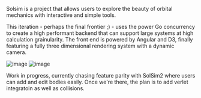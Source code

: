 Solsim is a project that allows users to explore the beauty of orbital mechanics with interactive and simple tools. 

This iteration - perhaps the final frontier ;) - uses the power Go concurrency to create a high performant backend that 
can support large systems at high calculation grainularity. The front end is powered by Angular and D3, finally featuring
a fully three dimensional rendering system with a dynamic camera. 

![image](https://github.com/TheGravyBaby/SolSim3/assets/56764494/3aac74b6-2f58-45d3-b30b-7f1f3d2cf263)
![image](https://github.com/TheGravyBaby/SolSim3/assets/56764494/71884cd0-8054-4572-b19b-54ba73121801)

Work in progress, currently chasing feature parity with SolSim2 where users can add and edit bodies easily. Once we're there, 
the plan is to add verlet integratoin as well as collisions. 
